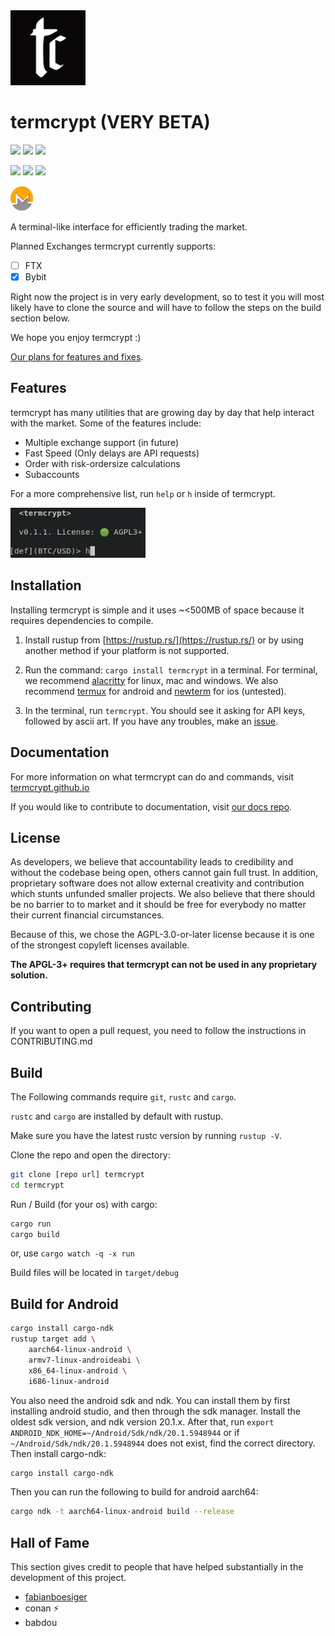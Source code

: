 <img src="src/img/logo.png" height="120"/>

# termcrypt (VERY BETA)

![](https://img.shields.io/badge/Rust-000000?style=for-the-badge&logo=rust&logoColor=white)
<img src="http://ForTheBadge.com/images/badges/built-with-love.svg" height="26"/> ![](https://img.shields.io/github/commit-activity/m/termcrypt/termcrypt)

![](https://img.shields.io/badge/license-AGPL--3.0%2B-green)
![](https://img.shields.io/crates/v/termcrypt)
![](https://img.shields.io/badge/speed-like%20sonic-blue)

[<img src="src/img/xmr.gif" height="40"/>](https://termcrypt.github.io/donate/)

A terminal-like interface for efficiently trading the market.

Planned Exchanges termcrypt currently supports:

- [ ] FTX
- [x] Bybit

Right now the project is in very early development, so to test it you will most likely have to clone the source and will have to follow the steps on the build section below. 

We hope you enjoy termcrypt :)

[Our plans for features and fixes](https://github.com/termcrypt/termcrypt/projects).

## Features

termcrypt has many utilities that are growing day by day that help interact with the market. Some of the features include:

- Multiple exchange support (in future)
- Fast Speed (Only delays are API requests)
- Order with risk-ordersize calculations
- Subaccounts

For a more comprehensive list, run `help` or `h` inside of termcrypt.

<img src="src/img/example.png" height="80"/>

## Installation
Installing termcrypt is simple and it uses ~<500MB of space because it requires dependencies to compile.

1. Install rustup from [https://rustup.rs/](https://rustup.rs/) or by using another method if your platform is not supported.

2. Run the command: `cargo install termcrypt` in a terminal. For terminal, we recommend [alacritty](https://alacritty.org/) for linux, mac and windows. We also recommend [termux](https://termux.com/) for android and [newterm](https://github.com/hbang/NewTerm) for ios (untested).

3. In the terminal, run `termcrypt`. You should see it asking for API keys, followed by ascii art. If you have any troubles, make an [issue](https://github.com/termcrypt/termcrypt/issues).

## Documentation

For more information on what termcrypt can do and commands, visit [termcrypt.github.io](https://termcrypt.github.io)

If you would like to contribute to documentation, visit [our docs repo](https://github.com/termcrypt/termcrypt.github.io).

## License

As developers, we believe that accountability leads to credibility and without the codebase being open, others cannot gain full trust. In addition, proprietary software does not allow external creativity and contribution which stunts unfunded smaller projects. We also believe that there should be no barrier to to market and it should be free for everybody no matter their current financial circumstances.

Because of this, we chose the AGPL-3.0-or-later license because it is one of the strongest copyleft licenses available.

**The APGL-3+ requires that termcrypt can not be used in any proprietary solution.**

## Contributing
If you want to open a pull request, you need to follow the instructions in CONTRIBUTING.md

## Build
The Following commands require `git`, `rustc` and `cargo`. 

`rustc` and `cargo` are installed by default with rustup.

Make sure you have the latest rustc version by running `rustup -V`.

Clone the repo and open the directory:
```sh
git clone [repo url] termcrypt
cd termcrypt
```

Run / Build (for your os) with cargo:
```sh
cargo run
cargo build
```
or, use `cargo watch -q -x run`

Build files will be located in `target/debug`

## Build for Android
```sh
cargo install cargo-ndk
rustup target add \
    aarch64-linux-android \
    armv7-linux-androideabi \
    x86_64-linux-android \
    i686-linux-android
```

You also need the android sdk and ndk. You can install them by first installing android studio, and then through the sdk manager. Install the oldest sdk version, and ndk version 20.1.x. After that, run `export ANDROID_NDK_HOME=~/Android/Sdk/ndk/20.1.5948944` or if `~/Android/Sdk/ndk/20.1.5948944` does not exist, find the correct directory. Then install cargo-ndk:

```sh
cargo install cargo-ndk
```

Then you can run the following to build for android aarch64:


```sh
cargo ndk -t aarch64-linux-android build --release
```


## Hall of Fame
This section gives credit to people that have helped substantially in the development of this project.

- [fabianboesiger](https://github.com/fabianboesiger)
- conan ⚡️
- babdou